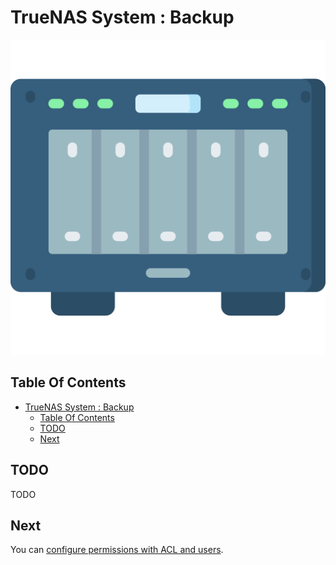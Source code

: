 # TrueNAS System : Backup

![Icon](../icon.png)

## Table Of Contents

- [TrueNAS System : Backup](#truenas-system--backup)
  - [Table Of Contents](#table-of-contents)
  - [TODO](#todo)
  - [Next](#next)

## TODO

TODO

## Next

You can [configure permissions with ACL and users](./permissions.md).
